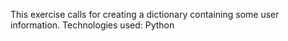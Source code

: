 This exercise calls for creating a dictionary containing some user information. Technologies used: Python

